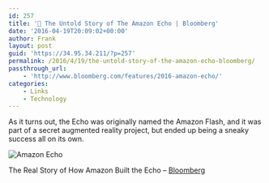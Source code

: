 ```yaml
---
id: 257
title: '🔗 The Untold Story of The Amazon Echo | Bloomberg'
date: '2016-04-19T20:09:02+00:00'
author: Frank
layout: post
guid: 'https://34.95.34.211/?p=257'
permalink: /2016/4/19/the-untold-story-of-the-amazon-echo-bloomberg/
passthrough_url:
    - 'http://www.bloomberg.com/features/2016-amazon-echo/'
categories:
    - Links
    - Technology
---
```


As it turns out, the Echo was originally named the Amazon Flash, and it was part of a secret augmented reality project, but ended up being a sneaky success all on its own.

![Amazon Echo]({{site.url}}{{site.baseurl}}/assets/images/2016/04/image-asset.jpg)

The Real Story of How Amazon Built the Echo – [Bloomberg](http://www.bloomberg.com/features/2016-amazon-echo/)